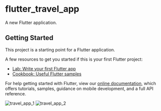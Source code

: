 # flutter_travel_app

A new Flutter application.

## Getting Started

This project is a starting point for a Flutter application.

A few resources to get you started if this is your first Flutter project:

- [Lab: Write your first Flutter app](https://flutter.dev/docs/get-started/codelab)
- [Cookbook: Useful Flutter samples](https://flutter.dev/docs/cookbook)

For help getting started with Flutter, view our
[online documentation](https://flutter.dev/docs), which offers tutorials,
samples, guidance on mobile development, and a full API reference.

![travel_app_1](https://user-images.githubusercontent.com/20335727/175812729-bffb2d94-fc63-4c45-aeda-d8bb33c8e2c5.jpg)
![travel_app_2](https://user-images.githubusercontent.com/20335727/175812737-379272b4-8dab-418d-b5af-26d794658d76.jpg)
